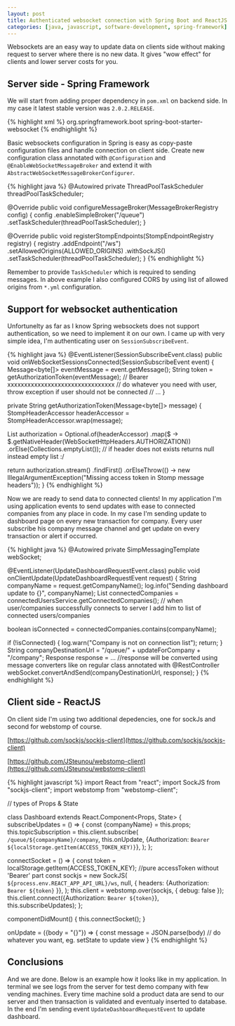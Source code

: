 ```yaml
---
layout: post
title: Authenticated websocket connection with Spring Boot and ReactJS
categories: [java, javascript, software-development, spring-framework]
---
```


Websockets are an easy way to update data on clients side without making request to server where there is no new data. 
It gives "wow effect" for clients and lower server costs for you.

## Server side - Spring Framework
We will start from adding proper dependency in `pom.xml` on backend side. In my case it latest stable version was `2.0.2.RELEASE`.

{% highlight xml %}
<dependency>
    <groupId>org.springframework.boot</groupId>
    <artifactId>spring-boot-starter-websocket</artifactId>
</dependency>
{% endhighlight %}
    
Basic websockets configuration in Spring is easy as copy-paste configuration files and handle connection on client side.
Create new configuration class annotated with `@Configuration` and `@EnableWebSocketMessageBroker` and extend it with 
``AbstractWebSocketMessageBrokerConfigurer``.


{% highlight java %}
@Autowired
private ThreadPoolTaskScheduler threadPoolTaskScheduler;

@Override
public void configureMessageBroker(MessageBrokerRegistry config) {
  config
      .enableSimpleBroker("/queue")
      .setTaskScheduler(threadPoolTaskScheduler);
}

@Override
public void registerStompEndpoints(StompEndpointRegistry registry) {
  registry
      .addEndpoint("/ws")
      .setAllowedOrigins(ALLOWED_ORIGINS)
      .withSockJS()
      .setTaskScheduler(threadPoolTaskScheduler);
}
{% endhighlight %}

Remember to provide ```TaskScheduler``` which is required to sending messages. 
In above example I also configured CORS by using list of allowed origins from ```*.yml``` configuration.

## Support for websocket authentication
Unfortunelty as far as I know Spring websockets does not support authentication, so we need to implement it on our own. 
I came up with very simple idea, I'm authenticating user on ``SessionSubscribeEvent``.

{% highlight java %}
@EventListener(SessionSubscribeEvent.class)
public void onWebSocketSessionsConnected(SessionSubscribeEvent event) {
  Message<byte[]> eventMessage = event.getMessage();
  String token = getAuthorizationToken(eventMessage);
  // Bearer xxxxxxxxxxxxxxxxxxxxxxxxxxxxxxxx
  // do whatever you need with user, throw exception if user should not be connected
  // ...
}

private String getAuthorizationToken(Message<byte[]> message) {
  StompHeaderAccessor headerAccessor = StompHeaderAccessor.wrap(message);

  List<String> authorization = Optional.of(headerAccessor)
      .map($ -> $.getNativeHeader(WebSocketHttpHeaders.AUTHORIZATION))
      .orElse(Collections.emptyList());
  // if header does not exists returns null instead empty list :/

  return authorization.stream()
      .findFirst()
      .orElseThrow(() -> new IllegalArgumentException("Missing access token in Stomp message headers"));
}
{% endhighlight %}


Now we are ready to send data to connected clients! In my application I'm using application events
to send updates with ease to connected companies from any place in code. 
In my case I'm sending update to dashboard page on every new transaction for company.
Every user subscribe his company message channel and get update on every transaction or alert if occurred.

{% highlight java %}
@Autowired
private SimpMessagingTemplate webSocket;
	
@EventListener(UpdateDashboardRequestEvent.class)
public void onClientUpdate(UpdateDashboardRequestEvent request) {
  String companyName = request.getCompanyName();
  log.info("Sending dashboard update to {}", companyName);
  List<String> connectedCompanies = connectedUsersService.getConnectedCompanies();
  // when user/companies successfully connects to server I add him to list of connected users/companies
  
  boolean isConnected = connectedCompanies.contains(companyName);

  if (!isConnected) {
    log.warn("Company is not on connection list");
    return;
  }
  String companyDestinationUrl = "/queue/" + updateForCompany + "/company";
  Response response = ... 
  //response will be converted using message converters like on regular class annotated with @RestController
  webSocket.convertAndSend(companyDestinationUrl, response);
}
{% endhighlight %}





## Client side - ReactJS 

On client side I'm using two additional depedencies, one for sockJs and second for webstomp of course.

[https://github.com/sockjs/sockjs-client](https://github.com/sockjs/sockjs-client) 

[https://github.com/JSteunou/webstomp-client](https://github.com/JSteunou/webstomp-client)

{% highlight javascript %}
import React from "react";
import SockJS from "sockjs-client";
import webstomp from "webstomp-client";

// types of Props & State

class Dashboard extends React.Component<Props, State> {
  subscribeUpdates = () => {
    const {companyName} = this.props;
    this.topicSubscription = this.client.subscribe(
        `/queue/${companyName}/company`, this.onUpdate,
        {Authorization: `Bearer ${localStorage.getItem(ACCESS_TOKEN_KEY)}`},
    );
  };

  connectSocket = () => {
    const token = localStorage.getItem(ACCESS_TOKEN_KEY);
    //pure accessToken without 'Bearer' part
    const sockjs = new SockJS(
        `${process.env.REACT_APP_API_URL}/ws`, null,
        { headers: {Authorization: `Bearer ${token}` }},
    );
    this.client = webstomp.over(sockjs, { debug: false });
    this.client.connect({Authorization: `Bearer ${token}`}, this.subscribeUpdates);
  };

  componentDidMount() {
    this.connectSocket();
  }
  
  onUpdate = ({body = "{}"}) => {
    const message = JSON.parse(body)
    // do whatever you want, eg. setState to update view
  }
{% endhighlight %}


## Conclusions

And we are done. Below is an example how it looks like in my application. 
In terminal we see logs from the server for test demo company with few vending machines. 
Every time machine sold a product data are send to our server and then transaction is 
validated and eventualy inserted to database. In the end I'm sending event 
``UpdateDashboardRequestEvent`` to update dashboard.
